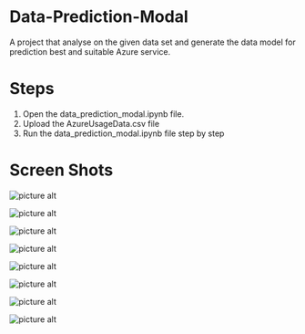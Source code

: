 # Data-Prediction-Modal
A project that analyse on the given data set and generate the data model for prediction best and suitable Azure service.

# Steps
1. Open the data_prediction_modal.ipynb file.
2. Upload the AzureUsageData.csv file 
3. Run the data_prediction_modal.ipynb file step by step

# Screen Shots
![picture alt](https://github.com/glbdhananjaya/Data-Prediction-Modal/blob/main/ScreenShots/Screenshot%202024-03-13%20at%2017.47.07.png "Title is optional")

![picture alt](https://github.com/glbdhananjaya/Data-Prediction-Modal/blob/main/ScreenShots/Screenshot%202024-03-13%20at%2017.47.39.png "Title is optional")

![picture alt](https://github.com/glbdhananjaya/Data-Prediction-Modal/blob/main/ScreenShots/Screenshot%202024-03-13%20at%2017.49.56.png "Title is optional")

![picture alt](https://github.com/glbdhananjaya/Data-Prediction-Modal/blob/main/ScreenShots/Screenshot%202024-03-13%20at%2017.50.11.png "Title is optional")

![picture alt](https://github.com/glbdhananjaya/Data-Prediction-Modal/blob/main/ScreenShots/Screenshot%202024-03-13%20at%2017.50.35.png "Title is optional")

![picture alt](https://github.com/glbdhananjaya/Data-Prediction-Modal/blob/main/ScreenShots/Screenshot%202024-03-13%20at%2017.50.54.png "Title is optional")

![picture alt](https://github.com/glbdhananjaya/Data-Prediction-Modal/blob/main/ScreenShots/Screenshot%202024-03-13%20at%2017.51.10.png "Title is optional")

![picture alt](https://github.com/glbdhananjaya/Data-Prediction-Modal/blob/main/ScreenShots/Screenshot%202024-03-13%20at%2017.51.37.png "Title is optional")

